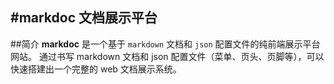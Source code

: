 #markdoc 文档展示平台
---------------------------------------------------------------

##简介
**markdoc** 是一个基于 `markdown` 文档和 `json` 配置文件的纯前端展示平台网站。
通过书写 markdown 文档和 json 配置文件（菜单、页头、页脚等），可以快速搭建出一个完整的 web 文档展示系统。

